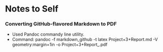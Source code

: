 # Notes to Self

### Converting GitHub-flavored Markdown to PDF
- Used Pandoc commandy line utility.
- Command: pandoc -f markdown_github -t latex Project+3+Report.md -V geometry:margin=1in -o Project+3+Report_.pdf 
